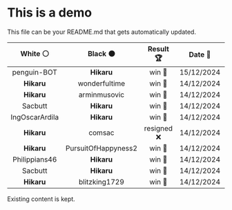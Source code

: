 # This is a demo

This file can be your README.md that gets automatically updated.

<!--START_SECTION:chessStats-->
<!-- Automatically generated with https://github.com/Balastrong/chess-stats-action -->

| White ⚪ | Black ⚫ | Result 🏆 | Date 📅 | Position 🗺️ |
|:---:|:---:|:---:|:---:|:---:|
| penguin-BOT | **Hikaru** | win 🥇 | 15/12/2024 | <a href="http://www.ee.unb.ca/cgi-bin/tervo/fen.pl?select=6k1/4Qp2/p1rr2p1/7p/P7/2p3PP/2P2PK1/8 b - - 1 34">Link</a> |
| **Hikaru** | wonderfultime | win 🥇 | 14/12/2024 | <a href="http://www.ee.unb.ca/cgi-bin/tervo/fen.pl?select=8/1p2n3/p6R/2k4p/2P5/5P2/PP4P1/2K5 b - -">Link</a> |
| **Hikaru** | arminmusovic | win 🥇 | 14/12/2024 | <a href="http://www.ee.unb.ca/cgi-bin/tervo/fen.pl?select=8/ppp5/4k1R1/3r4/1P6/1KP5/1P6/8 b - -">Link</a> |
| Sacbutt | **Hikaru** | win 🥇 | 14/12/2024 | <a href="http://www.ee.unb.ca/cgi-bin/tervo/fen.pl?select=8/8/8/8/6Pp/6rP/3k1K2/8 w - -">Link</a> |
| IngOscarArdila | **Hikaru** | win 🥇 | 14/12/2024 | <a href="http://www.ee.unb.ca/cgi-bin/tervo/fen.pl?select=4kr2/1p1q4/p7/4p2p/4P3/1Q1np2P/P5K1/3R3R w - -">Link</a> |
| **Hikaru** | comsac | resigned ❌ | 14/12/2024 | <a href="http://www.ee.unb.ca/cgi-bin/tervo/fen.pl?select=8/4kp2/5p1p/1R2pP2/p3P3/7P/r3K3/1q6 w - -">Link</a> |
| **Hikaru** | PursuitOfHappyness2 | win 🥇 | 14/12/2024 | <a href="http://www.ee.unb.ca/cgi-bin/tervo/fen.pl?select=8/4N3/5KQk/8/8/8/8/8 b - -">Link</a> |
| Philippians46 | **Hikaru** | win 🥇 | 14/12/2024 | <a href="http://www.ee.unb.ca/cgi-bin/tervo/fen.pl?select=8/8/8/6p1/8/8/7K/5kq1 w - -">Link</a> |
| Sacbutt | **Hikaru** | win 🥇 | 14/12/2024 | <a href="http://www.ee.unb.ca/cgi-bin/tervo/fen.pl?select=r3k2r/ppp1p1b1/3p1p2/8/2P2Bnp/2NPPq2/PP3P2/R3R1K1 w kq -">Link</a> |
| **Hikaru** | blitzking1729 | win 🥇 | 14/12/2024 | <a href="http://www.ee.unb.ca/cgi-bin/tervo/fen.pl?select=6k1/8/6p1/1pRN4/8/8/r1P3KP/8 b - -">Link</a> |

<!--END_SECTION:chessStats-->

Existing content is kept.
